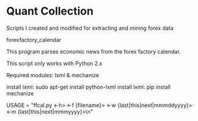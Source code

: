# Quant Collection

Scripts I created and modified for extracting and mining forex data

forexfactory_calendar

This program parses economic news from the forex factory calendar.

This script only works with Python 2.x

Required modules: lxml & mechanize

install lxml: sudo apt-get install python-lxml
install lxml: pip install mechanize


USAGE = "ffcal.py <-h> <-f {filename}> <-w {last|this|next|mmmddyyyy}> <-m {last|this|next|mmmyyyy}>\n"
